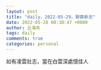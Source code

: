 ```yaml
---
layout: post
title: "daily，2022-05-29，聊齋新志"
date: 2022-05-28 00:38:47 +0800
author: 丘海东 
tags: daily
comments: true
categories: personal
---
```

如有凌雲壯志，當在白雲深處憶佳人
